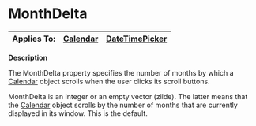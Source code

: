 




<h1 class="heading"><span class="name">MonthDelta</span></h1>

| Applies To: | [Calendar](../a-z/calendar.md) | [DateTimePicker](../a-z/datetimepicker.md) |
| --- | --- | ---  |


**Description**


The MonthDelta property specifies the number of months by which a [Calendar](../a-z/calendar.md) object scrolls when the user clicks its scroll buttons.


MonthDelta is an integer or an empty vector (zilde). The latter means that the [Calendar](../a-z/calendar.md) object scrolls by the number of months that are currently displayed in its window. This is the default.



